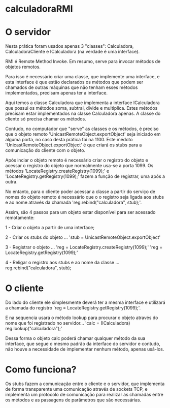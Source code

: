 # calculadoraRMI

# O servidor
Nesta prática foram usados apenas 3 "classes": Calculadora, CalculadoraCliente e ICalculadora (na verdade é uma interface).

RMI é Remote Method Invoke. Em resumo, serve para invocar métodos de objetos remotos.

Para isso é necessário criar uma classe, que implemente uma interface, e esta interface é que estão declarados os métodos que podem ser chamados de outras máquinas que não tenham esses métodos implementados, precisam apenas ter a interface.

Aqui temos a classe Calculadora que implementa a interface ICalculadora que possui os métodos soma, subtrai, divide e multiplica. Estes métodos precisam estar implementados na classe Calculadora apenas. A classe do cliente só precisa chamar os métodos.

Contudo, no computador que "serve" as classes e os métodos, é preciso que o objeto remoto 'UnicastRemoteObject.exportObject' seja iniciado em alguma porta, no caso desta prática foi na 1100. Este médoto 'UnicastRemoteObject.exportObject' é que criará os stubs para a comunicação do cliente com o objeto.

Após inciar o objeto remoto é necessário criar o registro do objeto e acessar o registro do objeto que normalmente usa-se a porta 1099. Os métodos 'LocateRegistry.createRegistry(1099);' e 'LocateRegistry.getRegistry(1099);' fazem a função de registrar, uma após a outra. 

No entanto, para o cliente poder acessar a classe a partir do serviço de nomes do objeto remoto é necessário que o o registro seja ligada aos stubs e ao nome através da chamada 'reg.rebind("calculadora", stub);'. 

Assim, são 4 passos para um objeto estar disponível para ser acessado remotamente:

1 - Criar o objeto a partir de uma interface;

2 - Criar os stubs do objeto ... 'stub = UnicastRemoteObject.exportObject'

3 - Registrar o objeto ... 'reg = LocateRegistry.createRegistry(1099);' 'reg = LocateRegistry.getRegistry(1099);'

4 - Religar o registro aos stubs e ao nome da classe ... reg.rebind("calculadora", stub);

# O cliente

Do lado do cliente ele simplesmente deverá ter a mesma interface e utilizará a chamada do registro 'reg = LocateRegistry.getRegistry(1099);'. 

E na sequencia usará o método lookup para procurar o objeto através do nome que foi registrado no servidor... 'calc = (ICalculadora) reg.lookup("calculadora");' 

Dessa forma o objeto calc poderá chamar qualquer método da sua interface, que segue o mesmo padrão da interface do servidor e contudo, não houve a necessidade de implementar nenhum método, apenas usá-los.

# Como funciona?

 Os stubs fazem a comunicação entre o cliente e o servidor, que implementa de forma transparente uma comunicação através de sockets TCP, e implementa um protocolo de comunicação para realizar as chamadas entre os métodos e as passagens de parâmetros que são necessárias.
 
